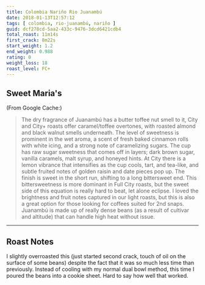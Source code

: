 ```yaml
---
title: Colombia Nariño Rio Juanambú
date: 2018-01-13T12:57:12
tags: [ colombia, rio-juanambú, nariño ]
guid: dcf278cd-5aa2-433c-9476-3dcd6421cdb4
total_roast: 11m14s
first_crack: 8m22s
start_weight: 1.2
end_weight: 0.988
rating: 0
weight_loss: 18
roast_level: FC+
---
```


## Sweet Maria's

(From Google Cache:)

> The dry fragrance of Juanambú has a butter toffee nut smell to it, City and
> City+ roasts offer caramel/toffee overtones, with roasted almond and black
> walnut smells underneath. The level of sweetness is prominent in the wet
> aroma, a scent of fresh baked cinnamon rolls with white icing, and a strong
> note of caramelizing sugars. The cup has raw sugar sweetness that comes off in
> layers; dark brown sugar, vanilla caramels, malt syrup, and honeyed hints. At
> City there is a lemon vibrance that intensifies as the cup cools, tart, and
> tea-like, and subtle fruited notes of golden raisin and date pieces pop up.
> The finish is sweet in the short run, shifting to a long bittersweet end. This
> bittersweetness is more dominant in Full City roasts, but the sweet side of
> this equation is really hard to beat, let alone eclipse. I loved the
> brightness and fruit notes captured in our light roasts, but this is also a
> great option for those looking for coffees suited for 2nd snaps. Juanambú is
> made up of really dense beans (as a result of cultivar and altitude) that can
> handle high heat without issue.

---

## Roast Notes

I slightly overroasted this (just started second crack, touch of oil on the
surface of some beans) despite the fact that it was so much less time than
previously.  Instead of cooling with my normal dual bowl method, this time I
poured the beans into a cookie sheet.  Hard to say how well that worked.
